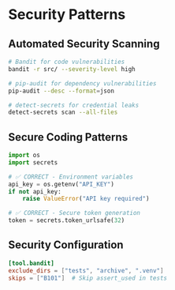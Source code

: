 <!-- FILE_MAP_BEGIN 
<!--
{"file_metadata":{"title":"Security Patterns","description":"Documentation outlining security patterns including automated security scanning tools, secure coding practices, and security configuration examples.","last_updated":"2025-07-31","type":"documentation"},"ai_instructions":"Analyze the document by identifying its main sections and subsections based on headings and content themes. Extract key elements such as code blocks and important security concepts. Ensure all line numbers are accurate and sections do not overlap. Provide clear, descriptive section names and descriptions that reflect the document's purpose of guiding secure coding and scanning practices. Highlight code snippets as key elements for quick reference.","sections":[{"name":"Introduction to Security Patterns","description":"Overview and introduction to the concept of security patterns covered in the document.","line_start":7,"line_end":8},{"name":"Automated Security Scanning","description":"Details on automated tools used for security scanning including Bandit, pip-audit, and detect-secrets with example commands.","line_start":9,"line_end":17},{"name":"Secure Coding Patterns","description":"Examples of secure coding practices including environment variable usage and secure token generation with Python code snippets.","line_start":18,"line_end":25},{"name":"Security Configuration","description":"Configuration example for Bandit tool showing directory exclusions and skipped checks in TOML format.","line_start":26,"line_end":32}],"key_elements":[{"name":"Automated Security Scanning Code Block","description":"Bash commands demonstrating usage of Bandit, pip-audit, and detect-secrets for automated security scanning.","line":10},{"name":"Secure Coding Patterns Code Block","description":"Python code illustrating correct usage of environment variables and secure token generation.","line":19},{"name":"Security Configuration Code Block","description":"TOML configuration snippet for Bandit tool specifying directories to exclude and checks to skip.","line":27},{"name":"Correct Environment Variables Concept","description":"Concept demonstrating the correct way to handle environment variables securely in code.","line":20},{"name":"Secure Token Generation Concept","description":"Concept showing how to securely generate tokens using Python's secrets module.","line":24}]}
-->
<!-- FILE_MAP_END -->

# Security Patterns

## Automated Security Scanning
```bash
# Bandit for code vulnerabilities
bandit -r src/ --severity-level high

# pip-audit for dependency vulnerabilities
pip-audit --desc --format=json

# detect-secrets for credential leaks
detect-secrets scan --all-files
```

## Secure Coding Patterns
```python
import os
import secrets

# ✅ CORRECT - Environment variables
api_key = os.getenv("API_KEY")
if not api_key:
    raise ValueError("API key required")

# ✅ CORRECT - Secure token generation
token = secrets.token_urlsafe(32)
```

## Security Configuration
```toml
[tool.bandit]
exclude_dirs = ["tests", "archive", ".venv"]
skips = ["B101"]  # Skip assert_used in tests
```

